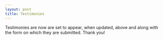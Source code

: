 ```yaml
---
layout: post
title: Testimonies
---
```


Testimonies are now are set to appear, when updated, above and along with the form on which they are submitted. Thank you!